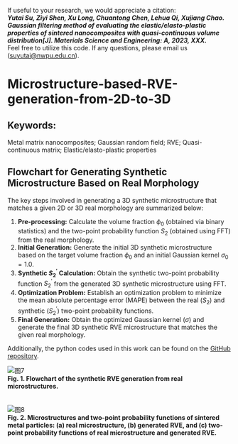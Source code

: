 If useful to your research, we would appreciate a citation:<br>
***Yutai Su, Ziyi Shen, Xu Long, Chuantong Chen, Lehua Qi, Xujiang Chao. Gaussian filtering method of evaluating the elastic/elasto-plastic properties of sintered nanocomposites with quasi-continuous volume distribution[J]. Materials Science and Engineering: A, 2023, XXX.***<br>
Feel free to utilize this code. If any questions, please email us (suyutai@nwpu.edu.cn). <br>

# Microstructure-based-RVE-generation-from-2D-to-3D
## Keywords: 
Metal matrix nanocomposites; Gaussian random field; RVE; Quasi-continuous matrix; Elastic/elasto-plastic properties
## Flowchart for Generating Synthetic Microstructure Based on Real Morphology
The key steps involved in generating a 3D synthetic microstructure that matches a given 2D or 3D real morphology are summarized below:<br>
1. **Pre-processing:** Calculate the volume fraction $\phi_0$ (obtained via binary statistics) and the two-point probability function $S_2$ (obtained using FFT) from the real morphology.
2. **Initial Generation:** Generate the initial 3D synthetic microstructure based on the target volume fraction $\phi_0$ and an initial Gaussian kernel $\sigma_0 = 1.0$.
3. **Synthetic $S_2^{\prime}$ Calculation:** Obtain the synthetic two-point probability function $S_2^{\prime}$ from the generated 3D synthetic microstructure using FFT.
4. **Optimization Problem:** Establish an optimization problem to minimize the mean absolute percentage error (MAPE) between the real ($S_2$) and synthetic ($S_2^{\prime}$) two-point probability functions.
5. **Final Generation:** Obtain the optimized Gaussian kernel ($\sigma$) and generate the final 3D synthetic RVE microstructure that matches the given real morphology.

Additionally, the python codes used in this work can be found on the [GitHub repository](https://github.com/zhanqi-syt/Microstructure-based-RVE-generation-from-2D-to-3D).

![图7](https://user-images.githubusercontent.com/116877222/229271220-e0396908-f1a7-4ea1-bdfa-ebec7f7803ec.png)
<br>**Fig. 1. Flowchart of the synthetic RVE generation from real microstructures.**<br>
<br>
<br>
![图8](https://user-images.githubusercontent.com/116877222/229278321-ba24951d-e08c-4070-ab8b-e08d1429010a.png)
<br>**Fig. 2. Microstructures and two-point probability functions of sintered metal particles: (a) real microstructure, (b) generated RVE, and (c) two-point probability functions of real microstructure and generated RVE.**<br>







